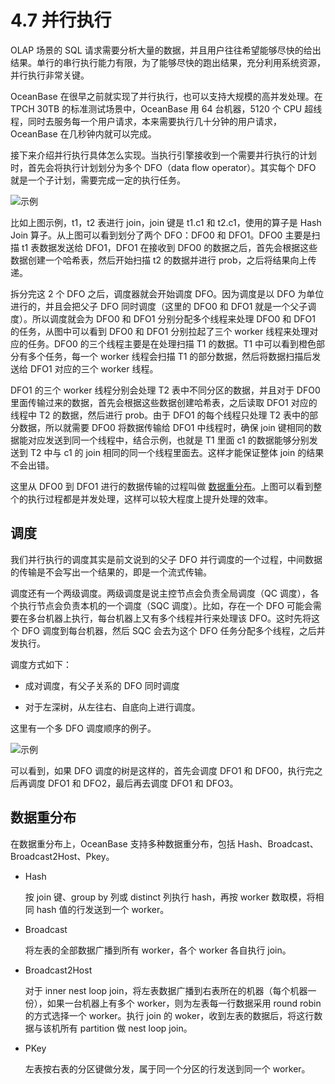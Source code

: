 # 4.7 并行执行

OLAP 场景的 SQL 请求需要分析大量的数据，并且用户往往希望能够尽快的给出结果。单行的串行执行能力有限，为了能够尽快的跑出结果，充分利用系统资源，并行执行非常关键。

OceanBase 在很早之前就实现了并行执行，也可以支持大规模的高并发处理。在 TPCH 30TB 的标准测试场景中，OceanBase 用 64 台机器，5120 个 CPU 超线程，同时去服务每一个用户请求，本来需要执行几十分钟的用户请求，OceanBase 在几秒钟内就可以完成。

接下来介绍并行执行具体怎么实现。当执行引擎接收到一个需要并行执行的计划时，首先会将执行计划划分为多个 DFO（data flow operator）。其实每个 DFO 就是一个子计划，需要完成一定的执行任务。

![示例](https://obbusiness-private.oss-cn-shanghai.aliyuncs.com/doc/img/kernel-advanced/V1.0.0/zh-CN/4.oceanbase-sql-engine/9.parallel-execution-01.png)

比如上图示例，t1，t2 表进行 join，join 键是 t1.c1 和 t2.c1，使用的算子是 Hash Join 算子。从上图可以看到划分了两个 DFO：DFO0 和 DFO1。DFO0 主要是扫描 t1 表数据发送给 DFO1，DFO1 在接收到 DFO0 的数据之后，首先会根据这些数据创建一个哈希表，然后开始扫描 t2 的数据并进行 prob，之后将结果向上传递。

拆分完这 2 个 DFO 之后，调度器就会开始调度 DFO。因为调度是以 DFO 为单位进行的，并且会把父子 DFO 同时调度（这里的 DFO0 和 DFO1 就是一个父子调度）。所以调度就会为 DFO0 和 DFO1 分别分配多个线程来处理 DFO0 和 DFO1 的任务，从图中可以看到 DFO0 和 DFO1 分别拉起了三个 worker 线程来处理对应的任务。DFO0 的三个线程主要是在处理扫描 T1 的数据。T1 中可以看到橙色部分有多个任务，每一个 worker 线程会扫描 T1 的部分数据，然后将数据扫描后发送给 DFO1 对应的三个 worker 线程。

DFO1 的三个 worker 线程分别会处理 T2 表中不同分区的数据，并且对于 DFO0 里面传输过来的数据，首先会根据这些数据创建哈希表，之后读取 DFO1 对应的线程中 T2 的数据，然后进行 prob。由于 DFO1 的每个线程只处理 T2 表中的部分数据，所以就需要 DFO0 将数据传输给 DFO1 中线程时，确保 join 键相同的数据能对应发送到同一个线程中，结合示例，也就是 T1 里面 c1 的数据能够分别发送到 T2 中与 c1 的 join 相同的同一个线程里面去。这样才能保证整体 join 的结果不会出错。

这里从 DFO0 到 DFO1 进行的数据传输的过程叫做 [数据重分布](#数据重分布)。上图可以看到整个的执行过程都是并发处理，这样可以较大程度上提升处理的效率。

## 调度

我们并行执行的调度其实是前文说到的父子 DFO 并行调度的一个过程，中间数据的传输是不会写出一个结果的，即是一个流式传输。

调度还有一个两级调度。两级调度是说主控节点会负责全局调度（QC 调度），各个执行节点会负责本机的一个调度（SQC 调度）。比如，存在一个 DFO 可能会需要在多台机器上执行，每台机器上又有多个线程并行来处理该 DFO。这时先将这个 DFO 调度到每台机器，然后 SQC 会去为这个 DFO 任务分配多个线程，之后并发执行。

调度方式如下：

* 成对调度，有父子关系的 DFO 同时调度

* 对于左深树，从左往右、自底向上进行调度。

这里有一个多 DFO 调度顺序的例子。

![示例](https://obbusiness-private.oss-cn-shanghai.aliyuncs.com/doc/img/kernel-advanced/V1.0.0/zh-CN/4.oceanbase-sql-engine/9.parallel-execution-02.png)

可以看到，如果 DFO 调度的树是这样的，首先会调度 DFO1 和 DFO0，执行完之后再调度 DFO1 和 DFO2，最后再去调度 DFO1 和 DFO3。

## 数据重分布

在数据重分布上，OceanBase 支持多种数据重分布，包括 Hash、Broadcast、Broadcast2Host、Pkey。

* Hash

  按 join 键、group by 列或 distinct 列执行 hash，再按 worker 数取模，将相同 hash 值的行发送到一个 worker。

* Broadcast

  将左表的全部数据广播到所有 worker，各个 worker 各自执行 join。

* Broadcast2Host

  对于 inner nest loop join，将左表数据广播到右表所在的机器（每个机器一份），如果一台机器上有多个 worker，则为左表每一行数据采用 round robin 的方式选择一个 worker。执行 join 的 woker，收到左表的数据后，将这行数据与该机所有 partition 做 nest loop join。

* PKey

  左表按右表的分区键做分发，属于同一个分区的行发送到同一个 worker。
